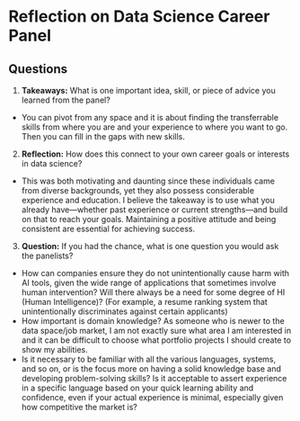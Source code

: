 # Reflection on Data Science Career Panel



## Questions



1. **Takeaways:** What is one important idea, skill, or piece of advice you learned from the panel?

* You can pivot from any space and it is about finding the transferrable skills from where you are and your experience to where you want to go. Then you can fill in the gaps with new skills.



2. **Reflection:** How does this connect to your own career goals or interests in data science?

* This was both motivating and daunting since these individuals came from diverse backgrounds, yet they also possess considerable experience and education. I believe the takeaway is to use what you already have—whether past experience or current strengths—and build on that to reach your goals. Maintaining a positive attitude and being consistent are essential for achieving success.



3. **Question:** If you had the chance, what is one question you would ask the panelists?

* How can companies ensure they do not unintentionally cause harm with AI tools, given the wide range of applications that sometimes involve human intervention? Will there always be a need for some degree of HI (Human Intelligence)? (For example, a resume ranking system that unintentionally discriminates against certain applicants)
* How important is domain knowledge? As someone who is newer to the data space/job market, I am not exactly sure what area I am interested in and it can be difficult to choose what portfolio projects I should create to show my abilities.
* Is it necessary to be familiar with all the various languages, systems, and so on, or is the focus more on having a solid knowledge base and developing problem-solving skills? Is it acceptable to assert experience in a specific language based on your quick learning ability and confidence, even if your actual experience is minimal, especially given how competitive the market is?
